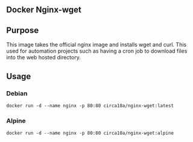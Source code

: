 ## Docker Nginx-wget

## Purpose
This image takes the official nginx image and installs wget and curl. This used for automation projects such as having a cron job to download files into the web hosted directory.

## Usage

### Debian
```
docker run -d --name nginx -p 80:80 circa10a/nginx-wget:latest
```

### Alpine
```
docker run -d --name nginx -p 80:80 circa10a/nginx-wget:alpine
```
